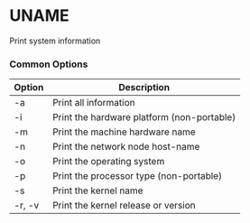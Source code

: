 # UNAME

Print system information

### Common Options

| Option | Description |
| --- | --- |
| -a | Print all information |
| -i | Print the hardware platform (non-portable) |
| -m | Print the machine hardware name |
| -n | Print the network node host-name |
| -o | Print the operating system |
| -p | Print the processor type (non-portable) |
| -s | Print the kernel name |
| -r, -v | Print the kernel release or version |



